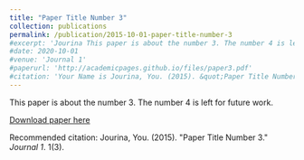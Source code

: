 ```yaml
---
title: "Paper Title Number 3"
collection: publications
permalink: /publication/2015-10-01-paper-title-number-3
#excerpt: 'Jourina This paper is about the number 3. The number 4 is left for future work.'
#date: 2020-10-01
#venue: 'Journal 1'
#paperurl: 'http://academicpages.github.io/files/paper3.pdf'
#citation: 'Your Name is Jourina, You. (2015). &quot;Paper Title Number 3.&quot; <i>Journal 1</i>. #1(3).'
---
```

This paper is about the number 3. The number 4 is left for future work.

[Download paper here](http://academicpages.github.io/files/paper3.pdf)

Recommended citation: Jourina, You. (2015). "Paper Title Number 3." <i>Journal 1</i>. 1(3).
